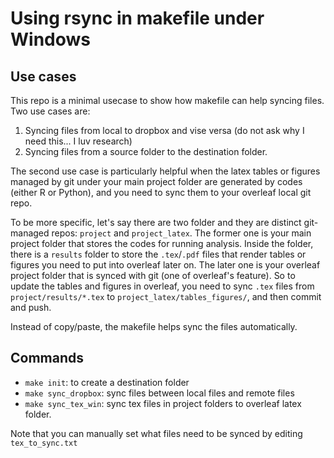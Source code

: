 # Using rsync in makefile under Windows

## Use cases
This repo is a minimal usecase to show how makefile can help syncing files. Two use cases are:
1. Syncing files from local to dropbox and vise versa (do not ask why I need this... I luv research)
2. Syncing files from a source folder to the destination folder.

The second use case is particularly helpful when the latex tables or figures managed by git under your main project folder are generated by codes (either R or Python), and you need to sync them to your overleaf local git repo.

To be more specific, let's say there are two folder and they are distinct git-managed repos: `project` and `project_latex`.
The former one is your main project folder that stores the codes for running analysis. Inside the folder, there is a `results` folder to store the `.tex`/`.pdf` files that render tables or figures you need to put into overleaf later on.
The later one is your overleaf project folder that is synced with git (one of overleaf's feature). So to update the tables and figures in overleaf, you need to sync `.tex` files from `project/results/*.tex` to `project_latex/tables_figures/`, and then commit and push.

Instead of copy/paste, the makefile helps sync the files automatically.

## Commands

- `make init`: to create a destination folder
- `make sync_dropbox`: sync files between local files and remote files
- `make sync_tex_win`: sync tex files in project folders to overleaf latex folder.

Note that you can manually set what files need to be synced by editing `tex_to_sync.txt`

